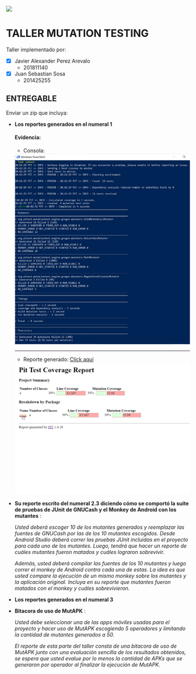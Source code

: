 ![](https://raw.github.com/jssosa10/Taller-MutationTesting/master/common/images/logo-uniandes.png)

# TALLER MUTATION TESTING

Taller implementado por:
- [x] Javier Alexander Perez Arevalo
    - 201811140
- [x] Juan Sebastian Sosa
    - 201425255

## ENTREGABLE
Enviar un zip que incluya:

* **Los reportes generados en el numeral 1**

    #### Evidencia:
    
    * Consola:
    
    <img src="/pitest/screenshot/pitest-screenshot.JPG" width="600" >
    
    ***
    
    * Reporte generado: [Click aquí](https://htmlpreview.github.io/?https://raw.githubusercontent.com/jssosa10/Taller-MutationTesting/master/pitest/java-to-do/build/reports/pitest/202004122042/index.html)
    
    <img src="pitest/screenrecord/pitest-screenrecord.gif" width="500" >

* **Su reporte escrito del numeral 2.3 diciendo cómo se comportó la suite de pruebas de JUnit de GNUCash y el Monkey de Android con los mutantes** :

    *Usted deberá escoger 10 de los mutantes generados y reemplazar las fuentes de GNUCash por las de los 10 mutantes escogidos. Desde Android Studio deberá correr las pruebas JUnit incluidas en el proyecto para cada uno de los mutantes. Luego, tendrá que hacer un reporte de cuáles mutantes fueron matados y cuáles lograron sobrevivir.*

    *Además, usted deberá compilar las fuentes de los 10 mutantes y luego correr el monkey de Android contra cada una de estas. La idea es que usted compare la ejecución de un mismo monkey sobre los mutantes y la aplicación original. Incluya en su reporte que mutantes fueron matados con el monkey y cuáles sobrevivieron.*

* **Los reportes generados en el numeral 3**


* **Bitacora de uso de MutAPK** :

    *Usted debe seleccionar una de las apps móviles usadas para el proyecto y hacer uso de MutAPK escogiendo 5 operadores y limitando la cantidad de mutantes generados a 50.*

    *El reporte de esta parte del taller consta de una bitacora de uso de MutAPK junto con una evaluación sencilla de los resultados obtenidos, se espera que usted evalue por lo menos la cantidad de APKs que se generaron por operador al finalizar la ejecución de MutAPK.*
